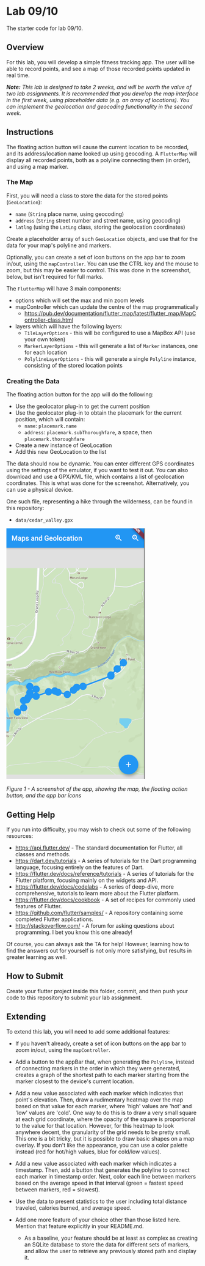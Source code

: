 # Lab 09/10
The starter code for lab 09/10.

## Overview
For this lab, you will develop a simple fitness tracking app.  The user will be able to record points, and see a map of those recorded points updated in real time.

_**Note:** This lab is designed to take 2 weeks, and will be worth the value of two lab assignments.  It is recommended that you develop the map interface in the first week, using placeholder data (e.g. an array of locations).  You can implement the geolocation and geocoding functionality in the second week._

## Instructions
The floating action button will cause the current location to be recorded, and its address/location name looked up using geocoding.  A `FlutterMap` will display all recorded points, both as a polyline connecting them (in order), and using a map marker.

### The Map
First, you will need a class to store the data for the stored points (`GeoLocation`):
- `name` (`String` place name, using geocoding)
- `address` (`String` street number and street name, using geocoding)
- `latlng` (using the `LatLng` class, storing the geolocation coordinates)

Create a placeholder array of such `GeoLocation` objects, and use that for the data for your map's polyline and markers.

Optionally, you can create a set of icon buttons on the app bar to zoom in/out, using the `mapController`.  You can use the CTRL key and the mouse to zoom, but this may be easier to control.  This was done in the screenshot, below, but isn't required for full marks.

The `FlutterMap` will have 3 main components:
- options which will set the max and min zoom levels
- mapController which can update the centre of the map programmatically
    - https://pub.dev/documentation/flutter_map/latest/flutter_map/MapController-class.html 
- layers which will have the following layers:
    - `TileLayerOptions` - this will be configured to use a MapBox API (use your own token)
    - `MarkerLayerOptions` - this will generate a list of `Marker` instances, one for each location
    - `PolylineLayerOptions` - this will generate a single `Polyline` instance, consisting of the stored location points

### Creating the Data
The floating action button for the app will do the following:
- Use the geolocator plug-in to get the current position
- Use the geolocator plug-in to obtain the placemark for the current position, which will contain:
    - `name`:  `placemark.name`
    - `address`:  `placemark.subThoroughfare`, a space, then `placemark.thoroughfare`
- Create a new instance of GeoLocation
- Add this new GeoLocation to the list

The data should now be dynamic.  You can enter different GPS coordinates using the settings of the emulator, if you want to test it out.  You can also download and use a GPX/KML file, which contains a list of geolocation coordinates.  This is what was done for the screenshot.  Alternatively, you can use a physical device.

One such file, representing a hike through the wilderness, can be found in this repository:
- `data/cedar_valley.gpx`

![a screenshot of the app](images/map.png)

_Figure 1 - A screenshot of the app, showing the map, the floating action button, and the app bar icons_

## Getting Help
If you run into difficulty, you may wish to check out some of the following resources:

- https://api.flutter.dev/  - The standard documentation for Flutter, all classes and methods.
- https://dart.dev/tutorials - A series of tutorials for the Dart programming language, focusing entirely on the features of Dart.
- https://flutter.dev/docs/reference/tutorials - A series of tutorials for the Flutter platform, focusing mainly on the widgets and API.
- https://flutter.dev/docs/codelabs - A series of deep-dive, more comprehensive, tutorials to learn more about the Flutter platform.
- https://flutter.dev/docs/cookbook - A set of recipes for commonly used features of Flutter.
- https://github.com/flutter/samples/ - A repository containing some completed Flutter applications.
- http://stackoverflow.com/ - A forum for asking questions about programming.  I bet you know this one already!

Of course, you can always ask the TA for help!  However, learning how to find the answers out for yourself is not only more satisfying, but results in greater learning as well.

## How to Submit
Create your flutter project inside this folder, commit, and then push your code to this repository to submit your lab assignment.

## Extending
To extend this lab, you will need to add some additional features:

- If you haven't already, create a set of icon buttons on the app bar to zoom in/out, using the `mapController`.

- Add a button to the appBar that, when generating the `Polyline`, instead of connecting markers in the order in which they were generated, creates a graph of the shortest path to each marker starting from the marker closest to the device's current location.

- Add a new value associated with each marker which indicates that point's elevation. Then, draw a rudimentary heatmap over the map based on that value for each marker, where 'high' values are 'hot' and 'low' values are 'cold'.  One way to do this is to draw a very small square at each grid coordinate, where the opacity of the square is proportional to the value for that location.  However, for this heatmap to look anywhere decent, the granularity of the grid needs to be pretty small.  This one is a bit tricky, but it is possible to draw basic shapes on a map overlay. If you don't like the appearance, you can use a color palette instead (red for hot/high values, blue for cold/low values).

- Add a new value associated with each marker which indicates a timestamp. Then, add a button that generates the polyline to connect each marker in timestamp order. Next, color each line between markers based on the average speed in that interval (green = fastest speed between markers, red = slowest).

- Use the data to present statistics to the user including total distance traveled, calories burned, and average speed.

- Add one more feature of your choice other than those listed here. Mention that feature explicitly in your README.md.

  - As a baseline, your feature should be at least as complex as creating an SQLite database to store the data for different sets of markers, and allow the user to retrieve any previously stored path and display it.

